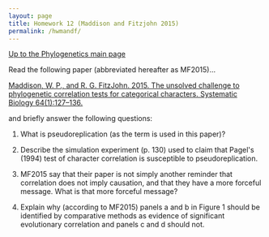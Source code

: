 ```yaml
---
layout: page
title: Homework 12 (Maddison and Fitzjohn 2015)
permalink: /hwmandf/
---
```

[Up to the Phylogenetics main page](/phylogenetics2024/)

Read the following paper (abbreviated hereafter as MF2015)...

[Maddison, W. P., and R. G. FitzJohn. 2015. The unsolved challenge to phylogenetic correlation tests for categorical characters. Systematic Biology 64(1):127–136.](https://doi.org/10.1093/sysbio/syu070)

and briefly answer the following questions:

1. What is pseudoreplication (as the term is used in this paper)?

2. Describe the simulation experiment (p. 130) used to claim that Pagel's (1994) test of character correlation is susceptible to pseudoreplication.

3. MF2015 say that their paper is not simply another reminder that correlation does not imply causation, and that they have a more forceful message. What is that more forceful message?

4. Explain why (according to MF2015) panels a and b in Figure 1 should be identified by comparative methods as evidence of significant evolutionary correlation and panels c and d should not.

